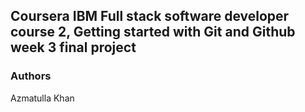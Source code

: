 ## Coursera IBM Full stack software developer course 2, Getting started with Git and Github week 3 final project

### Authors
Azmatulla Khan
